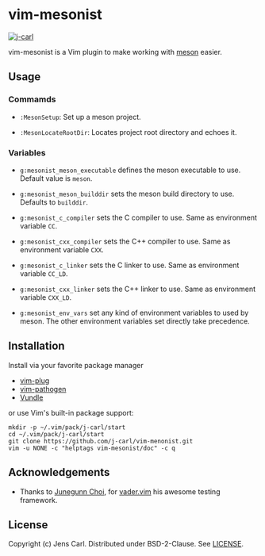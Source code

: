 # vim-mesonist

[![j-carl](https://circleci.com/gh/j-carl/vim-mesonist.svg?style=shield)](https://circleci.com/gh/j-carl/vim-mesonist)

vim-mesonist is a Vim plugin to make working with
[meson](https://mesonbuild.com) easier.

## Usage

### Commamds

 * `:MesonSetup`: Set up a meson project.

 * `:MesonLocateRootDir`: Locates project root directory and echoes it.

### Variables

 * `g:mesonist_meson_executable` defines the meson executable to use.
 Default value is `meson`.

 * `g:mesonist_meson_builddir` sets the meson build directory to use.
 Defaults to `builddir`.

 * `g:mesonist_c_compiler` sets the C compiler to use. Same as environment
 variable `CC`.

 * `g:mesonist_cxx_compiler` sets the C++ compiler to use. Same as environment
 variable `CXX`.

 * `g:mesonist_c_linker` sets the C linker to use. Same as environment
 variable `CC_LD`.

 * `g:mesonist_cxx_linker` sets the C++ linker to use. Same as environment
 variable `CXX_LD`.

 * `g:mesonist_env_vars` set any kind of environment variables to used by meson.
 The other environment variables set directly take precedence.

## Installation

Install via your favorite package manager
 * [vim-plug](https://github.com/junegunn/vim-plug)
 * [vim-pathogen](https://github.com/tpope/vim-pathogen)
 * [Vundle](https://github.com/VundleVim/Vundle.vim)

or use Vim's built-in package support:

```shell
mkdir -p ~/.vim/pack/j-carl/start
cd ~/.vim/pack/j-carl/start
git clone https://github.com/j-carl/vim-menonist.git
vim -u NONE -c "helptags vim-mesonist/doc" -c q
```

## Acknowledgements

 * Thanks to [Junegunn Choi](https://junegunn.kr/), for
 [vader.vim](https://github.com/junegunn/vader.vim) his awesome testing
 framework.

## License

Copyright (c) Jens Carl. Distributed under BSD-2-Clause. See [LICENSE](LICENSE).
